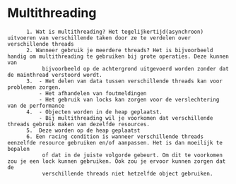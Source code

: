 # Multithreading
          1. Wat is multithreading? Het tegelijkertijd(asynchroon) uitvoeren van verschillende taken door ze te verdelen over verschillende threads
          2. Wanneer gebruik je meerdere threads? Het is bijvoorbeeld handig om multithreading te gebruiken bij grote operaties. Deze kunnen van
               bijvoorbeeld op de achtergrond uitgevoerd worden zonder dat de mainthread verstoord wordt.
          3.  - Het delen van data tussen verschillende threads kan voor problemen zorgen.
              - Het afhandelen van foutmeldingen
              - Het gebruik van locks kan zorgen voor de verslechtering van de performance
          4.  - Objecten worden in de heap geplaatst. 
              - Bij multithreading wil je voorkomen dat verschillende threads gebruik maken van dezelfde resources.
          5.  Deze worden op de heap geplaatst
          6. Een racing condition is wanneer verschillende threads eenzelfde resource gebruiken en/of aanpassen. Het is dan moeilijk te bepalen
               of dat in de juiste volgorde gebeurt. Om dit te voorkomen zou je een lock kunnen gebruiken. Ook zou je ervoor kunnen zorgen dat de 
               verschillende threads niet hetzelfde object gebruiken.